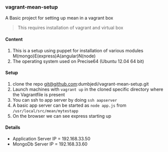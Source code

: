 ### vagrant-mean-setup
A Basic project for setting up mean in a vagrant box

> This requires installation of vagrant and virtual box

#### Content

1. This is a setup using puppet for installation of various modules M(mongo)E(express)A(angular)N(node)
2. The operating system used on Precise64 (Ubuntu 12.04 64 bit)

#### Setup

1. clone the repo git@github.com:dumbjedi/vagrant-mean-setup.git
2. Launch machines with ```vagrant up``` in the cloned specific directory where the Vagrantfile is present
3. You can ssh to app server by doing ```ssh aapserver```
4. A basic app server can be started as ```node app.js``` from ```/usr/local/src/mean/mytestapp```
5. On the browser we can see express starting up

#### Details

* Application Server IP = 192.168.33.50
* MongoDb Server IP = 192.168.33.60
